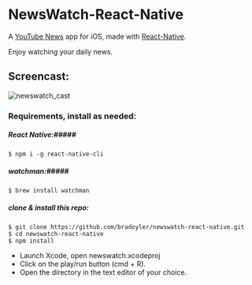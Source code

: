 # NewsWatch-React-Native

A [YouTube News](https://www.youtube.com/channel/UCYfdidRxbB8Qhf0Nx7ioOYw) app for iOS, made with [React-Native](https://github.com/facebook/react-native).

Enjoy watching your daily news.

## Screencast:
![newswatch_cast](https://cloud.githubusercontent.com/assets/425966/7039857/2f122810-dd95-11e4-99c4-db636d4c66a9.gif)

### Requirements, install as needed: ###

##### React Native:#####
```
$ npm i -g react-native-cli
```

##### watchman:#####
```
$ brew install watchman
```

##### clone & install this repo: #####

```
$ git clone https://github.com/bradoyler/newswatch-react-native.git
$ cd newswatch-react-native
$ npm install
```

- Launch Xcode, open newswatch.xcodeproj
- Click on the play/run button (cmd + R).
- Open the directory in the text editor of your choice.

